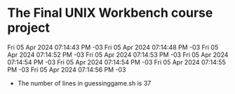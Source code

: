 # The Final UNIX Workbench course project
 
Fri 05 Apr 2024 07:14:43 PM -03
Fri 05 Apr 2024 07:14:48 PM -03
Fri 05 Apr 2024 07:14:52 PM -03
Fri 05 Apr 2024 07:14:53 PM -03
Fri 05 Apr 2024 07:14:54 PM -03
Fri 05 Apr 2024 07:14:54 PM -03
Fri 05 Apr 2024 07:14:55 PM -03
Fri 05 Apr 2024 07:14:56 PM -03
 
- The number of lines in guessinggame.sh is
37
